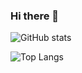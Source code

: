 ### Hi there 👋

![GitHub stats](https://github-readme-stats.vercel.app/api?username=olifirovai&show_icons=true&count_private=true&theme=vuehide_title=true)

![Top Langs](https://github-readme-stats.vercel.app/api/top-langs/?username=olifirovai&layout=compact&theme=vue&hide_title=true&card_width=445&hide=css,html&langs_count=10)
